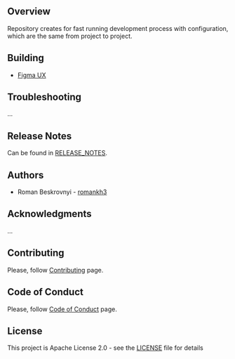 ## Overview
Repository creates for fast running development process with configuration, which are the same from project to project.

## Building
- [Figma UX](https://www.figma.com/file/p7WY0I8ceSpB58BXtjwS64/Game?node-id=0%3A1)

## Troubleshooting
...

## Release Notes
Can be found in [RELEASE_NOTES](RELEASE_NOTES.md).

## Authors
* Roman Beskrovnyi - [romankh3](https://github.com/romankh3)

## Acknowledgments
...

## Contributing
Please, follow [Contributing](CONTRIBUTING.md) page.

## Code of Conduct
Please, follow [Code of Conduct](CODE_OF_CONDUCT.md) page.

## License
This project is Apache License 2.0 - see the [LICENSE](LICENSE) file for details

